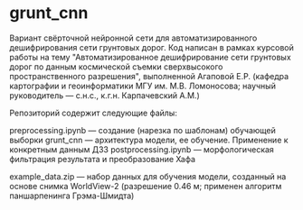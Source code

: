 # grunt_cnn
Вариант свёрточной нейронной сети для автоматизированного дешифрирования сети грунтовых дорог. Код написан в рамках курсовой работы на тему "Автоматизированное дешифрирование сети грунтовых дорог по данным космической съемки сверхвысокого пространственного разрешения", выполненной Агаповой Е.Р. (кафедра картографии и геоинформатики МГУ им. М.В. Ломоносова; научный руководитель — с.н.с., к.г.н. Карпачевский А.М.)

Репозиторий содержит следующие файлы:

preprocessing.ipynb — создание (нарезка по шаблонам) обучающей выборки
grunt_cnn — архитектура модели, ее обучение. Применение к конкретным данным ДЗЗ
postprocessing.ipynb — морфологическая фильтрация результата и преобразование Хафа

example_data.zip — набор данных для обучения модели, созданный на основе снимка WorldView-2 (разрешение 0.46 м; применен алгоритм паншарпенинга Грэма-Шмидта)
